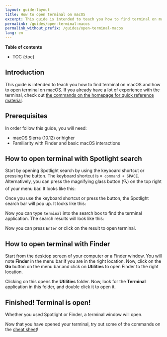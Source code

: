```yaml
---
layout: guide-layout
title: How to open terminal on macOS
excerpt: This guide is intended to teach you how to find terminal on macOS and how to open terminal on macOS.
permalink: /guides/open-terminal-macos
permalink_without_prefix: /guides/open-terminal-macos
lang: en
---
```


**Table of contents**

* TOC
{:toc}

## Introduction

This guide is intended to teach you how to find terminal on macOS and how to open terminal on macOS. If you already have a lot of experience with the terminal, check out [the commands on the homepage for quick reference material](/).

## Prerequisites

In order follow this guide, you will need:

* macOS Sierra (10.12) or higher
* Familiarity with Finder and basic macOS interactions

## How to open terminal with Spotlight search

Start by opening Spotlight search by using the keyboard shortcut or pressing the button. The keyboard shortcut is `⌘ command + SPACE`. Alternatively, you can press the magnifying glass button (🔍) on the top right of your menu bar. It looks like this:

<div class="center guideimages">
  <amp-img src="/assets/guides/open-terminal-macos/spotlight-button-en.png" width="90" height="70" alt="Spotlight search button" layout="fixed"></amp-img>
</div>

Once you use the keyboard shortcut or press the button, the Spotlight search bar will pop up. It looks like this:

<div class="center guideimages">
  <amp-img src="/assets/guides/open-terminal-macos/spotlight-search-en.png" width="680" height="56" alt="Spotlight search bar" layout="responsive"></amp-img>
</div>

Now you can type `terminal` into the search box to find the terminal application. The search results will look like this:

<div class="center guideimages">
  <amp-img src="/assets/guides/open-terminal-macos/spotlight-results-en.png" width="680" height="430" alt="Spotlight search results" layout="responsive"></amp-img>
</div>

Now you can press `Enter` or click on the result to open terminal.

## How to open terminal with Finder

Start from the desktop screen of your computer or a Finder window. You will note **Finder** in the menu bar if you are in the right location. Now, click on the **Go** button on the menu bar and click on **Utilities** to open Finder to the right location.

<div class="center guideimages">
  <amp-img src="/assets/guides/open-terminal-macos/go-menu-en.png" width="470" height="420" alt="Finder go menu open" layout="responsive"></amp-img>
</div>

Clicking on this opens the **Utilities** folder. Now, look for the **Terminal** application in this folder, and double click it to open it.

<div class="center guideimages">
  <amp-img src="/assets/guides/open-terminal-macos/finder-utilities-en.png" width="865" height="471" alt="Browse Utilities folder in Finder" layout="responsive"></amp-img>
</div>

## Finished! Terminal is open!

Whether you used Spotlight or Finder, a terminal window will open.

<div class="center guideimages">
  <amp-img src="/assets/guides/open-terminal-macos/terminal-open-en.png" width="585" height="389" alt="An open terminal window" layout="responsive"></amp-img>
</div>

Now that you have opened your terminal, try out some of the commands on the [cheat sheet](/#basic)!
